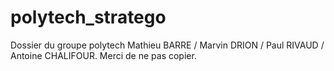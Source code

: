 polytech_stratego
=================

Dossier du groupe polytech Mathieu BARRE / Marvin DRION / Paul RIVAUD / Antoine CHALIFOUR.
Merci de ne pas copier.
